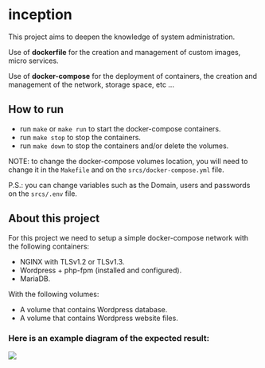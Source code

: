 # inception
This project aims to deepen the knowledge of system administration.

Use of <strong>dockerfile</strong> for the creation and management of custom images, micro services.

Use of <strong>docker-compose</strong> for the deployment of containers, the creation and management of the network, storage space, etc ...

## How to run

- run `make` or `make run` to start the docker-compose containers.
- run `make stop` to stop the containers.
- run `make down` to stop the containers and/or delete the volumes.

NOTE: to change the docker-compose volumes location, you will need to change it in the `Makefile` and on the `srcs/docker-compose.yml` file.

P.S.: you can change variables such as the Domain, users and passwords on the `srcs/.env` file.

## About this project

For this project we need to setup a simple docker-compose network with the following containers:

- NGINX with TLSv1.2 or TLSv1.3.
- Wordpress + php-fpm (installed and configured).
- MariaDB.

With the following volumes:

- A volume that contains Wordpress database.
- A volume that contains Wordpress website files.

### Here is an example diagram of the expected result:

<img src="https://github.com/csalihburak/Inception/blob/master/images/image.png"/>

